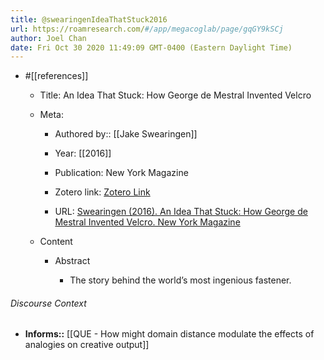 ```yaml
---
title: @swearingenIdeaThatStuck2016
url: https://roamresearch.com/#/app/megacoglab/page/gqGY9kSCj
author: Joel Chan
date: Fri Oct 30 2020 11:49:09 GMT-0400 (Eastern Daylight Time)
---
```


- #[[references]]

    - Title: An Idea That Stuck: How George de Mestral Invented Velcro

    - Meta:

        - Authored by:: [[Jake Swearingen]]

        - Year: [[2016]]

        - Publication: New York Magazine

        - Zotero link: [Zotero Link](zotero://select/items/1_BBMA3FQW)

        - URL: [Swearingen (2016). An Idea That Stuck: How George de Mestral Invented Velcro. New York Magazine](https://nymag.com/vindicated/2016/11/an-idea-that-stuck-how-george-de-mestral-invented-velcro.html)

    - Content

        - Abstract

            - The story behind the world’s most ingenious fastener.

###### Discourse Context

- **Informs::** [[QUE - How might domain distance modulate the effects of analogies on creative output]]
